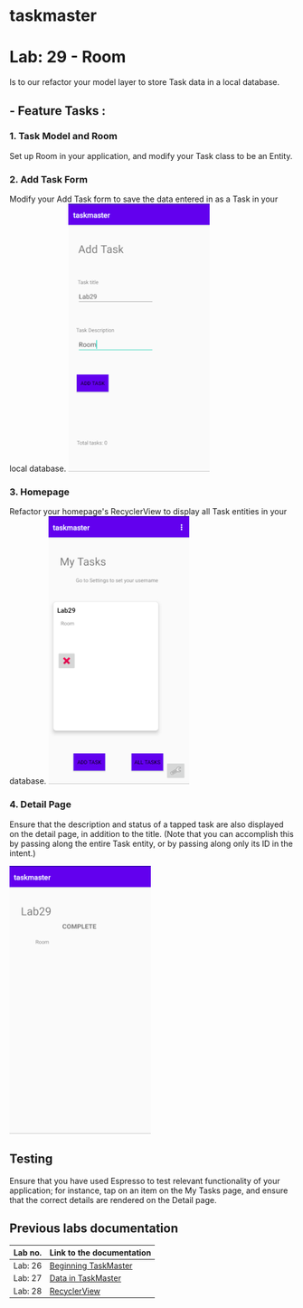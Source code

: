 # taskmaster
# Lab: 29 - Room
Is to our refactor your model layer to store Task data in a local database.

## - Feature Tasks : 

### 1. Task Model and Room
Set up Room in your application, and modify your Task class to be an Entity.

### 2. Add Task Form
Modify your Add Task form to save the data entered in as a Task in your local database.
![Add A Task Page](/screenshots/lab29/add_a_task.png)


### 3. Homepage
Refactor your homepage's RecyclerView to display all Task entities in your database.
![Homepage](/screenshots/lab29/home_page.png)


### 4. Detail Page
Ensure that the description and status of a tapped task are also displayed on the detail page, in addition to the title. (Note that you can accomplish this by passing along the entire Task entity, or by passing along only its ID in the intent.)


![Task Detail Page](/screenshots/lab29/detail_page.png)


## Testing
Ensure that you have used Espresso to test relevant functionality of your application; for instance, tap on an item on the My Tasks page, and ensure that the correct details are rendered on the Detail page.


## Previous labs documentation

| Lab no.       | Link to the documentation  |         
| ------------|-----------------------------|
|Lab: 26|[Beginning TaskMaster](labs/LAB26.md)|
|Lab: 27|[Data in TaskMaster](labs/LAB27.md)|
|Lab: 28|[RecyclerView](labs/LAB28.md)|
